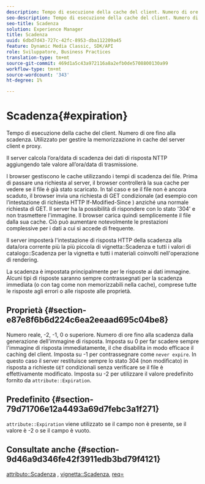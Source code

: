 ```yaml
---
description: Tempo di esecuzione della cache del client. Numero di ore fino alla scadenza. Utilizzato per gestire la memorizzazione in cache del server client e proxy.
seo-description: Tempo di esecuzione della cache del client. Numero di ore fino alla scadenza. Utilizzato per gestire la memorizzazione in cache del server client e proxy.
seo-title: Scadenza
solution: Experience Manager
title: Scadenza
uuid: 6dbd7d43-727c-42fc-8953-dba112209a45
feature: Dynamic Media Classic, SDK/API
role: Sviluppatore, Business Practices
translation-type: tm+mt
source-git-commit: 469d1a5c43a972116a8a2efb0de5708800130a99
workflow-type: tm+mt
source-wordcount: '343'
ht-degree: 1%

---
```



# Scadenza{#expiration}

Tempo di esecuzione della cache del client. Numero di ore fino alla scadenza. Utilizzato per gestire la memorizzazione in cache del server client e proxy.

Il server calcola l’ora/data di scadenza dei dati di risposta NTTP aggiungendo tale valore all’ora/data di trasmissione.

I browser gestiscono le cache utilizzando i tempi di scadenza dei file. Prima di passare una richiesta al server, il browser controllerà la sua cache per vedere se il file è già stato scaricato. In tal caso e se il file non è ancora scaduto, il browser invia una richiesta di GET condizionale (ad esempio con l’intestazione di richiesta HTTP If-Modified-Since ) anziché una normale richiesta di GET. Il server ha la possibilità di rispondere con lo stato &#39;304&#39; e non trasmettere l&#39;immagine. Il browser carica quindi semplicemente il file dalla sua cache. Ciò può aumentare notevolmente le prestazioni complessive per i dati a cui si accede di frequente.

Il server imposterà l&#39;intestazione di risposta HTTP della scadenza alla data/ora corrente più la più piccola di vignetta::Scadenza e tutti i valori di catalogo::Scadenza per la vignetta e tutti i materiali coinvolti nell&#39;operazione di rendering.

La scadenza è impostata principalmente per le risposte ai dati immagine. Alcuni tipi di risposte saranno sempre contrassegnati per la scadenza immediata (o con tag come non memorizzabili nella cache), comprese tutte le risposte agli errori o alle risposte alle proprietà.

## Proprietà {#section-e87e8f6b6d224c6ea2eeaad695c04be8}

Numero reale, -2, -1, 0 o superiore. Numero di ore fino alla scadenza dalla generazione dell&#39;immagine di risposta. Imposta su 0 per far scadere sempre l&#39;immagine di risposta immediatamente, il che disabilita in modo efficace il caching del client. Imposta su -1 per contrassegnare come `never expire`. In questo caso il server restituisce sempre lo stato 304 (non modificato) in risposta a richieste `GET` condizionali senza verificare se il file è effettivamente modificato. Imposta su -2 per utilizzare il valore predefinito fornito da `attribute::Expiration`.

## Predefinito {#section-79d71706e12a4493a69d7febc3a1f271}

`attribute::Expiration` viene utilizzato se il campo non è presente, se il valore è -2 o se il campo è vuoto.

## Consultate anche {#section-9d46a9d346fe42f3911edb3bd79f4121}

[attributo::Scadenza](../../../../../ir-api/material-cat/image-rendering-api-ref/c-ir-material-catalog/c-ir-attributes-reference/r-ir-expiration.md#reference-0f68ad8199c64bd4bc8d27dd78b7d996) ,  [vignetta::Scadenza](../../../../../ir-api/material-cat/image-rendering-api-ref/c-ir-material-catalog/c-ir-vignette-map-reference/r-ir-expiration-vignette.md#reference-df80829da93e4c0ab3f97a1792d9c74c),  [req=](../../../../../ir-api/http-protocol/image-rendering-api-ref/c-ir-http-protocol-ref/c-ir-http-protocol-command-reference/r-ir-req.md#reference-792b1a663fb64261bd2de2a209b847fb)
